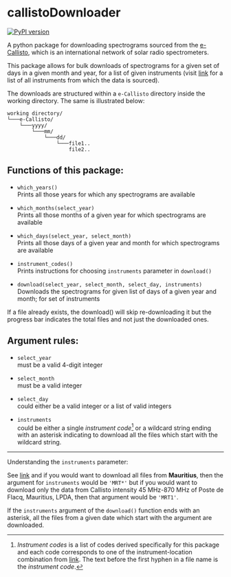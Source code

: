 # callistoDownloader

[![PyPI version](https://badge.fury.io/py/callistoDownloader.svg)](https://badge.fury.io/py/callistoDownloader)

A python package for downloading spectrograms sourced from the [e-Callisto](http://www.e-callisto.org), which is an international network of solar radio spectrometers.

This package allows for bulk downloads of spectrograms for a given set of days in a given month and year, for a list of given instruments (visit [link](http://soleil.i4ds.ch/solarradio/data/readme.txt) for a list of all instruments from which the data is sourced).

The downloads are structured within a <code>e-Callisto</code> directory inside the working directory. The same is illustrated below:


```
working directory/
└───e-Callisto/
    └───yyyy/
        └───mm/
            └───dd/
                └───file1..
                    file2..
```
## Functions of this package:
- `which_years()`
<br>Prints all those years for which any spectrograms are available

- `which_months(select_year)`
<br>Prints all those months of a given year for which spectrograms are available

- `which_days(select_year, select_month)`
<br>Prints all those days of a given year and month for which spectrograms are available

- `instrument_codes()`
<br> Prints instructions for choosing `instruments` parameter in `download()`

- `download(select_year, select_month, select_day, instruments)`
<br>Downloads the spectrograms for given list of days of a given year and month; for set of instruments

If a file already exists, the download() will skip re-downloading it but the progress bar indicates the total files and not just the downloaded ones.

## Argument rules:

- `select_year`
<br> must be a valid 4-digit integer

- `select_month`
<br> must be a valid integer

- `select_day`
<br> could either be a valid integer or a list of valid integers

- `instruments` 
<br> could be either a single *instrument code*[^1] or a wildcard string ending with an asterisk indicating to download all the files which start with the wildcard string.
<!-- <br> Refer documentation for *instrument codes* -->

[^1]: *Instrument codes* is a list of codes derived specifically for this package and each code corresponds to one of the instrument-location combination from [link](http://soleil.i4ds.ch/solarradio/data/readme.txt). The text before the first hyphen in a file name is the *instrument code*.

<hr>

Understanding the `instruments` parameter:

See [link](http://soleil.i4ds.ch/solarradio/data/readme.txt) and if you would want to download all files from **Mauritius**, then the argument for `instruments` would be `'MRT*'` but if you would want to download only the data from Callisto intensity 45 MHz-870 MHz	of Poste de Flacq, Mauritius, LPDA, then that argument would be `'MRT1'`. 

If the `instruments` argument of the `download()` function ends with an asterisk, all the files from a given date which start with the argument are downloaded.





